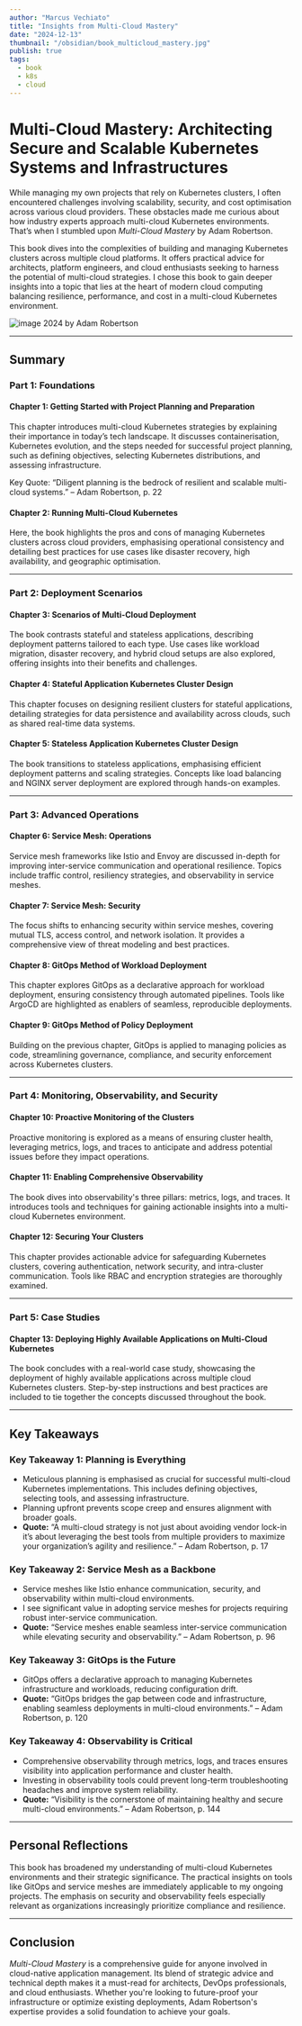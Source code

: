 ```yaml
---
author: "Marcus Vechiato"
title: "Insights from Multi-Cloud Mastery"
date: "2024-12-13"
thumbnail: "/obsidian/book_multicloud_mastery.jpg"
publish: true
tags: 
  - book
  - k8s
  - cloud
--- 
```


# **Multi-Cloud Mastery: Architecting Secure and Scalable Kubernetes Systems and Infrastructures**

While managing my own projects that rely on Kubernetes clusters, I often encountered challenges involving scalability, security, and cost optimisation across various cloud providers. These obstacles made me curious about how industry experts approach multi-cloud Kubernetes environments. That’s when I stumbled upon _Multi-Cloud Mastery_ by Adam Robertson.

This book dives into the complexities of building and managing Kubernetes clusters across multiple cloud platforms. It offers practical advice for architects, platform engineers, and cloud enthusiasts seeking to harness the potential of multi-cloud strategies. I chose this book to gain deeper insights into a topic that lies at the heart of modern cloud computing balancing resilience, performance, and cost in a multi-cloud Kubernetes environment.

![image](/obsidian/book_multicloud_mastery.jpg)
2024 by Adam Robertson

---

## **Summary**

### **Part 1: Foundations**

#### **Chapter 1: Getting Started with Project Planning and Preparation**

This chapter introduces multi-cloud Kubernetes strategies by explaining their importance in today’s tech landscape. It discusses containerisation, Kubernetes evolution, and the steps needed for successful project planning, such as defining objectives, selecting Kubernetes distributions, and assessing infrastructure.

Key Quote: “Diligent planning is the bedrock of resilient and scalable multi-cloud systems.” – Adam Robertson, p. 22

#### **Chapter 2: Running Multi-Cloud Kubernetes**

Here, the book highlights the pros and cons of managing Kubernetes clusters across cloud providers, emphasising operational consistency and detailing best practices for use cases like disaster recovery, high availability, and geographic optimisation.

---

### **Part 2: Deployment Scenarios**

#### **Chapter 3: Scenarios of Multi-Cloud Deployment**

The book contrasts stateful and stateless applications, describing deployment patterns tailored to each type. Use cases like workload migration, disaster recovery, and hybrid cloud setups are also explored, offering insights into their benefits and challenges.

#### **Chapter 4: Stateful Application Kubernetes Cluster Design**

This chapter focuses on designing resilient clusters for stateful applications, detailing strategies for data persistence and availability across clouds, such as shared real-time data systems.

#### **Chapter 5: Stateless Application Kubernetes Cluster Design**

The book transitions to stateless applications, emphasising efficient deployment patterns and scaling strategies. Concepts like load balancing and NGINX server deployment are explored through hands-on examples.

---

### **Part 3: Advanced Operations**

#### **Chapter 6: Service Mesh: Operations**

Service mesh frameworks like Istio and Envoy are discussed in-depth for improving inter-service communication and operational resilience. Topics include traffic control, resiliency strategies, and observability in service meshes.

#### **Chapter 7: Service Mesh: Security**

The focus shifts to enhancing security within service meshes, covering mutual TLS, access control, and network isolation. It provides a comprehensive view of threat modeling and best practices.

#### **Chapter 8: GitOps Method of Workload Deployment**

This chapter explores GitOps as a declarative approach for workload deployment, ensuring consistency through automated pipelines. Tools like ArgoCD are highlighted as enablers of seamless, reproducible deployments.

#### **Chapter 9: GitOps Method of Policy Deployment**

Building on the previous chapter, GitOps is applied to managing policies as code, streamlining governance, compliance, and security enforcement across Kubernetes clusters.

---

### **Part 4: Monitoring, Observability, and Security**

#### **Chapter 10: Proactive Monitoring of the Clusters**

Proactive monitoring is explored as a means of ensuring cluster health, leveraging metrics, logs, and traces to anticipate and address potential issues before they impact operations.

#### **Chapter 11: Enabling Comprehensive Observability**

The book dives into observability's three pillars: metrics, logs, and traces. It introduces tools and techniques for gaining actionable insights into a multi-cloud Kubernetes environment.

#### **Chapter 12: Securing Your Clusters**

This chapter provides actionable advice for safeguarding Kubernetes clusters, covering authentication, network security, and intra-cluster communication. Tools like RBAC and encryption strategies are thoroughly examined.

---

### **Part 5: Case Studies**

#### **Chapter 13: Deploying Highly Available Applications on Multi-Cloud Kubernetes**

The book concludes with a real-world case study, showcasing the deployment of highly available applications across multiple cloud Kubernetes clusters. Step-by-step instructions and best practices are included to tie together the concepts discussed throughout the book.

---

## **Key Takeaways**

### **Key Takeaway 1: Planning is Everything**

- Meticulous planning is emphasised as crucial for successful multi-cloud Kubernetes implementations. This includes defining objectives, selecting tools, and assessing infrastructure.
- Planning upfront prevents scope creep and ensures alignment with broader goals.
- **Quote:** “A multi-cloud strategy is not just about avoiding vendor lock-in it’s about leveraging the best tools from multiple providers to maximize your organization’s agility and resilience.” – Adam Robertson, p. 17

### **Key Takeaway 2: Service Mesh as a Backbone**

- Service meshes like Istio enhance communication, security, and observability within multi-cloud environments.
- I see significant value in adopting service meshes for projects requiring robust inter-service communication.
- **Quote:** “Service meshes enable seamless inter-service communication while elevating security and observability.” – Adam Robertson, p. 96

### **Key Takeaway 3: GitOps is the Future**

- GitOps offers a declarative approach to managing Kubernetes infrastructure and workloads, reducing configuration drift.
- **Quote:** “GitOps bridges the gap between code and infrastructure, enabling seamless deployments in multi-cloud environments.” – Adam Robertson, p. 120

### **Key Takeaway 4: Observability is Critical**

- Comprehensive observability through metrics, logs, and traces ensures visibility into application performance and cluster health.
- Investing in observability tools could prevent long-term troubleshooting headaches and improve system reliability.
- **Quote:** “Visibility is the cornerstone of maintaining healthy and secure multi-cloud environments.” – Adam Robertson, p. 144

---

## **Personal Reflections**

This book has broadened my understanding of multi-cloud Kubernetes environments and their strategic significance. The practical insights on tools like GitOps and service meshes are immediately applicable to my ongoing projects. The emphasis on security and observability feels especially relevant as organizations increasingly prioritize compliance and resilience.

---

## **Conclusion**

_Multi-Cloud Mastery_ is a comprehensive guide for anyone involved in cloud-native application management. Its blend of strategic advice and technical depth makes it a must-read for architects, DevOps professionals, and cloud enthusiasts. Whether you're looking to future-proof your infrastructure or optimize existing deployments, Adam Robertson's expertise provides a solid foundation to achieve your goals.